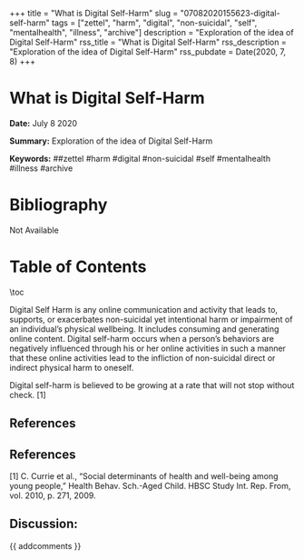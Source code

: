 +++
title = "What is Digital Self-Harm"
slug = "07082020155623-digital-self-harm"
tags = ["zettel", "harm", "digital", "non-suicidal", "self", "mentalhealth", "illness", "archive"]
description = "Exploration of the idea of Digital Self-Harm"
rss_title = "What is Digital Self-Harm"
rss_description = "Exploration of the idea of Digital Self-Harm"
rss_pubdate = Date(2020, 7, 8)
+++



What is Digital Self-Harm
=========

**Date:** July 8 2020

**Summary:** Exploration of the idea of Digital Self-Harm

**Keywords:** ##zettel #harm #digital #non-suicidal #self #mentalhealth #illness #archive

Bibliography
==========

Not Available

Table of Contents
=========

\toc

Digital Self Harm is any online communication and activity that leads to, supports, or exacerbates non-suicidal yet intentional harm or impairment of an individual’s physical wellbeing. It includes consuming and generating online content. Digital self-harm occurs when a person’s behaviors are negatively influenced through his or her online activities in such a manner that these online activities lead to the infliction of non-suicidal direct or indirect physical harm to oneself. 

Digital self-harm is believed to be growing at a rate that will not stop without check. [1]

## References

## References

[1] C. Currie et al., “Social determinants of health and well-being among young people,” Health Behav. Sch.-Aged Child. HBSC Study Int. Rep. From, vol. 2010, p. 271, 2009.
## Discussion: 

{{ addcomments }}
